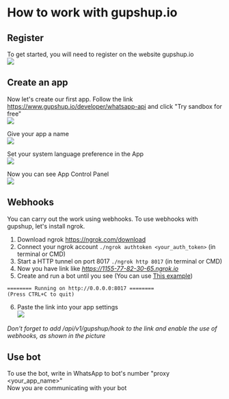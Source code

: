 # How to work with gupshup.io

## Register

To get started, you will need to register on the website gupshup.io<br>
<img src="https://i.ibb.co/zb84s4N/gupshup-register.png" align="bottom"><br>

## Create an app
Now let's create our first app. Follow the link https://www.gupshup.io/developer/whatsapp-api and click "Try sandbox for free"<br>
<img src="https://i.ibb.co/202TQpF/gupshup-trysandbox.png" align="bottom"><br>

Give your app a name<br>
<img src="https://i.ibb.co/1nQT39s/gupshup-appname.png" align="bottom"><br>

Set your system language preference in the App<br>
<img src="https://i.ibb.co/hX1QLFm/gupshup-language.png" align="bottom"><br>

Now you can see App Control Panel<br>
<img src="https://i.ibb.co/wyfswNv/gupshup-panel.png" align="bottom"><br>


## Webhooks
You can carry out the work using webhooks. To use webhooks with gupshup, let's install ngrok. 
1. Download ngrok https://ngrok.com/download
2. Connect your ngrok account `./ngrok authtoken <your_auth_token>` (in terminal or CMD)
3. Start a HTTP tunnel on port 8017 `./ngrok http 8017` (in terminal or CMD)
4. Now you have link like _https://1155-77-82-30-65.ngrok.io_
5. Create and run a bot until you see (You can use <a href="https://github.com/dotX12/waio/tree/master/examples/first_bot">This example</a>) <br>
```
======== Running on http://0.0.0.0:8017 ========
(Press CTRL+C to quit)
```
6. Paste the link into your app settings<br>
<img src="https://i.ibb.co/ZgtF22L/gupshup-webhook.png" align="bottom"><br>

_Don't forget to add /api/v1/gupshup/hook to the link and enable the use of webhooks, as shown in the picture_

## Use bot
To use the bot, write in WhatsApp to bot's number "proxy <your_app_name>" <br>
Now you are communicating with your bot



